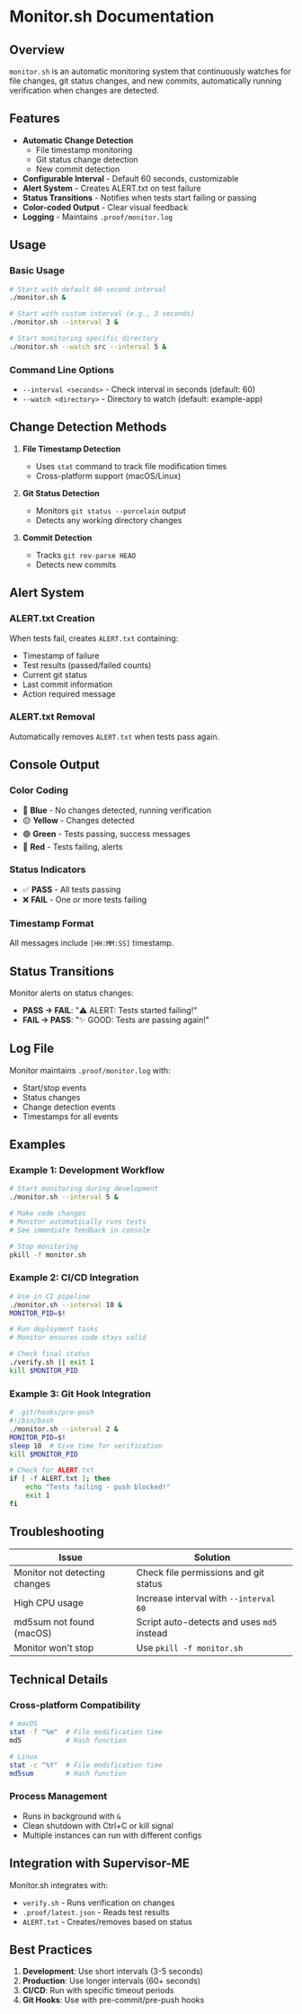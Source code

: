 # Monitor.sh Documentation

## Overview

`monitor.sh` is an automatic monitoring system that continuously watches for file changes, git status changes, and new commits, automatically running verification when changes are detected.

## Features

- **Automatic Change Detection**
  - File timestamp monitoring
  - Git status change detection
  - New commit detection
- **Configurable Interval** - Default 60 seconds, customizable
- **Alert System** - Creates ALERT.txt on test failure
- **Status Transitions** - Notifies when tests start failing or passing
- **Color-coded Output** - Clear visual feedback
- **Logging** - Maintains `.proof/monitor.log`

## Usage

### Basic Usage

```bash
# Start with default 60-second interval
./monitor.sh &

# Start with custom interval (e.g., 3 seconds)
./monitor.sh --interval 3 &

# Start monitoring specific directory
./monitor.sh --watch src --interval 5 &
```

### Command Line Options

- `--interval <seconds>` - Check interval in seconds (default: 60)
- `--watch <directory>` - Directory to watch (default: example-app)

## Change Detection Methods

1. **File Timestamp Detection**
   - Uses `stat` command to track file modification times
   - Cross-platform support (macOS/Linux)

2. **Git Status Detection**
   - Monitors `git status --porcelain` output
   - Detects any working directory changes

3. **Commit Detection**
   - Tracks `git rev-parse HEAD`
   - Detects new commits

## Alert System

### ALERT.txt Creation

When tests fail, creates `ALERT.txt` containing:
- Timestamp of failure
- Test results (passed/failed counts)
- Current git status
- Last commit information
- Action required message

### ALERT.txt Removal

Automatically removes `ALERT.txt` when tests pass again.

## Console Output

### Color Coding

- 🔵 **Blue** - No changes detected, running verification
- 🟡 **Yellow** - Changes detected
- 🟢 **Green** - Tests passing, success messages
- 🔴 **Red** - Tests failing, alerts

### Status Indicators

- ✅ **PASS** - All tests passing
- ❌ **FAIL** - One or more tests failing

### Timestamp Format

All messages include `[HH:MM:SS]` timestamp.

## Status Transitions

Monitor alerts on status changes:

- **PASS → FAIL**: "⚠️ ALERT: Tests started failing!"
- **FAIL → PASS**: "✨ GOOD: Tests are passing again!"

## Log File

Monitor maintains `.proof/monitor.log` with:
- Start/stop events
- Status changes
- Change detection events
- Timestamps for all events

## Examples

### Example 1: Development Workflow

```bash
# Start monitoring during development
./monitor.sh --interval 5 &

# Make code changes
# Monitor automatically runs tests
# See immediate feedback in console

# Stop monitoring
pkill -f monitor.sh
```

### Example 2: CI/CD Integration

```bash
# Use in CI pipeline
./monitor.sh --interval 10 &
MONITOR_PID=$!

# Run deployment tasks
# Monitor ensures code stays valid

# Check final status
./verify.sh || exit 1
kill $MONITOR_PID
```

### Example 3: Git Hook Integration

```bash
# .git/hooks/pre-push
#!/bin/bash
./monitor.sh --interval 2 &
MONITOR_PID=$!
sleep 10  # Give time for verification
kill $MONITOR_PID

# Check for ALERT.txt
if [ -f ALERT.txt ]; then
    echo "Tests failing - push blocked!"
    exit 1
fi
```

## Troubleshooting

| Issue | Solution |
|-------|----------|
| Monitor not detecting changes | Check file permissions and git status |
| High CPU usage | Increase interval with `--interval 60` |
| md5sum not found (macOS) | Script auto-detects and uses `md5` instead |
| Monitor won't stop | Use `pkill -f monitor.sh` |

## Technical Details

### Cross-platform Compatibility

```bash
# macOS
stat -f "%m"  # File modification time
md5           # Hash function

# Linux
stat -c "%Y"  # File modification time
md5sum        # Hash function
```

### Process Management

- Runs in background with `&`
- Clean shutdown with Ctrl+C or kill signal
- Multiple instances can run with different configs

## Integration with Supervisor-ME

Monitor.sh integrates with:
- `verify.sh` - Runs verification on changes
- `.proof/latest.json` - Reads test results
- `ALERT.txt` - Creates/removes based on status

## Best Practices

1. **Development**: Use short intervals (3-5 seconds)
2. **Production**: Use longer intervals (60+ seconds)
3. **CI/CD**: Run with specific timeout periods
4. **Git Hooks**: Use with pre-commit/pre-push hooks